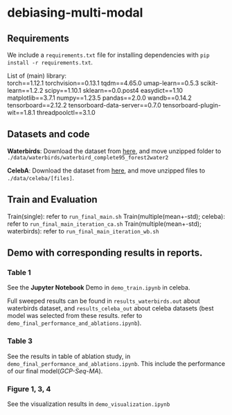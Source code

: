 # debiasing-multi-modal


## Requirements


We include a `requirements.txt` file for installing dependencies with `pip install -r requirements.txt`.  

List of (main) library:  
torch==1.12.1
torchvision==0.13.1
tqdm==4.65.0
umap-learn==0.5.3
scikit-learn==1.2.2
scipy==1.10.1
sklearn==0.0.post4
easydict==1.10
matplotlib==3.7.1
numpy==1.23.5
pandas==2.0.0
wandb==0.14.2
tensorboard==2.12.2
tensorboard-data-server==0.7.0
tensorboard-plugin-wit==1.8.1
threadpoolctl==3.1.0

## Datasets and code 

**Waterbirds**: Download the dataset from [here](https://nlp.stanford.edu/data/dro/waterbird_complete95_forest2water2.tar.gz), and move unzipped folder to `./data/waterbirds/waterbird_complete95_forest2water2`

**CelebA**: Download the dataset from [here](https://www.kaggle.com/jessicali9530/celeba-dataset), and move unzipped files to `./data/celeba/[files]`.

## Train and Evaluation

Train(single): refer to `run_final_main.sh`
Train(multiple(mean+-std); celeba): refer to `run_final_main_iteration_ca.sh`
Train(multiple(mean+-std); waterbirds): refer to `run_final_main_iteration_wb.sh`  

## Demo with corresponding results in reports.
### Table 1

See the **Jupyter Notebook** Demo in `demo_train.ipynb` in celeba. 

Full sweeped results can be found in `results_waterbirds.out` about waterbirds dataset, and `results_celeba_out` about celeba datasets (best model was selected from these results. refer to `demo_final_performance_and_ablations.ipynb`).
  


### Table 3

See the results in table of ablation study, in `demo_final_performance_and_ablations.ipynb`.
This include the performance of our final model(*GCP-Seq-MA*).


### Figure 1, 3, 4

See the visualization results in `demo_visualization.ipynb`
